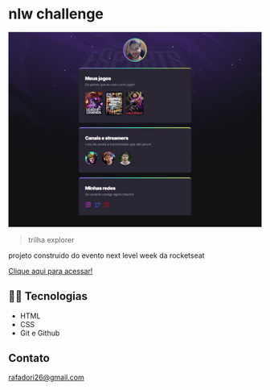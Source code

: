 # nlw challenge

![preview](.github/preview.png)
> trilha explorer

projeto construido do evento next level week da rocketseat

[Clique aqui para acessar!](https://rafadori.github.io/nlw-challenge/)


## 👨‍💻 Tecnologias

- HTML
- CSS
- Git e Github

## Contato

rafadori26@gmail.com